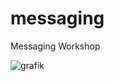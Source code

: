 # messaging
Messaging Workshop


![grafik](https://user-images.githubusercontent.com/870744/224306012-a420397a-a8b8-42ea-ac72-bc385b787fba.png)

